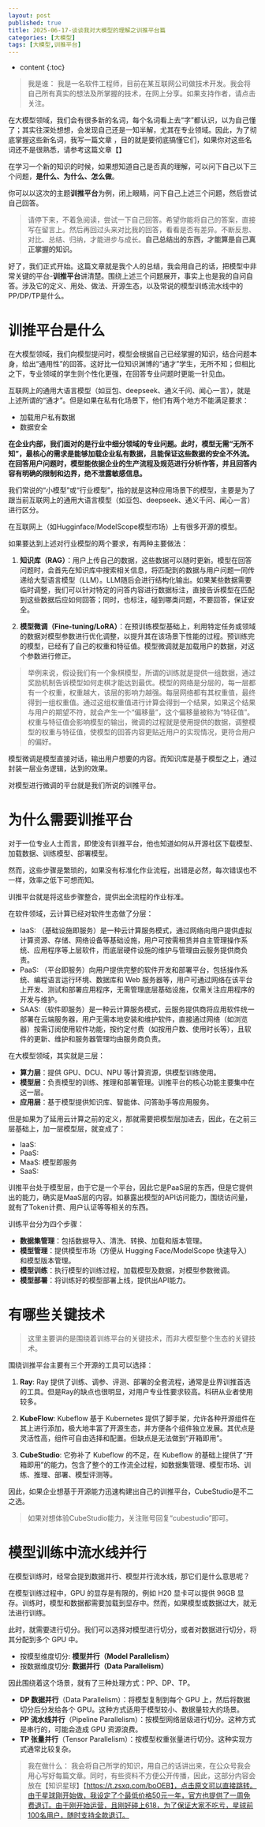 ```yaml
---
layout: post
published: true
title: 2025-06-17-谈谈我对大模型的理解之训推平台篇
categories: [大模型]
tags: [大模型,训推平台]
---
```

* content
{:toc}



>我是谁： 我是一名软件工程师，目前在某互联网公司做技术开发。我会将自己所有真实的想法及所掌握的技术，在网上分享。如果支持作者，请点击关注。


在大模型领域，我们会有很多新的名词，每个名词看上去“字”都认识，以为自己懂了；其实往深处想想，会发现自己还是一知半解，尤其在专业领域。因此，为了彻底掌握这些新名词，我写一篇文章 ，目的就是要彻底搞懂它们，如果你对这些名词还不是很熟悉，请参考这篇文章【】

在学习一个新的知识的时候，如果想知道自己是否真的理解，可以问下自己以下三个问题，**是什么、为什么、怎么做**。

你可以以这次的主题**训推平台**为例，闭上眼睛，问下自己上述三个问题，然后尝试自己回答。

> 请停下来，不着急阅读，尝试一下自己回答。希望你能将自己的答案，直接写在留言上。然后再回过头来对比我的回答，看看是否有差异。不断反思、对比、总结、归纳，才能进步与成长。**自己总结出的东西，才能算是自己真正掌握的知识。** 



好了，我们正式开始。这篇文章就是我个人的总结，我会用自己的话，把模型中非常关键的平台-**训推平台**讲清楚。围绕上述三个问题展开，事实上也是我的自问自答。涉及它的定义、用处、做法、开源生态，以及常说的模型训练流水线中的PP/DP/TP是什么。



# 训推平台是什么

在大模型领域，我们向模型提问时，模型会根据自己已经掌握的知识，结合问题本身，给出“通用性”的回答。这好比一位知识渊博的“通才”学生，无所不知；但相比之下，专业领域的学生则个性化更强，在回答专业问题时更能一针见血。


互联网上的通用大语言模型（如豆包、deepseek、通义千问、闻心一言），就是上述所谓的“通才”。但是如果在私有化场景下，他们有两个地方不能满足要求：

- 加载用户私有数据
- 数据安全


**在企业内部，我们面对的是行业中细分领域的专业问题。此时，模型无需“无所不知”，最核心的需求是能够加载企业私有数据，且能保证这些数据的安全不外流。在回答用户问题时，模型能依据企业的生产流程及规范进行分析作答，并且回答内容有明确的限制和边界，绝不泄露敏感信息。**

我们常说的“小模型”或“行业模型”，指的就是这种应用场景下的模型，主要是为了跟当前互联网上的通用大语言模型（如豆包、deepseek、通义千问、闻心一言）进行区分。

在互联网上（如Hugginface/ModelScope模型市场）上有很多开源的模型。

如果要达到上述对行业模型的两个要求，有两种主要做法：

1. **知识库（RAG）**：用户上传自己的数据，这些数据可以随时更新。模型在回答问题时，会首先在知识库中搜索相关信息，将匹配到的数据与用户问题一同传递给大型语言模型（LLM）。LLM随后会进行结构化输出。如果某些数据需要临时调整，我们可以针对特定的问答内容进行数据标注，直接告诉模型在匹配到这些数据后应如何回答；同时，也标注，碰到哪类问题，不要回答，保证安全。

2. **模型微调（Fine-tuning/LoRA）**：在预训练模型基础上，利用特定任务或领域的数据对模型参数进行优化调整，以提升其在该场景下性能的过程。预训练完的模型，已经有了自己的权重和特征值。模型微调就是加载用户的数据，对这个参数进行修正。

>  举例来说，假设我们有一个象棋模型，所谓的训练就是提供一组数据，通过奖励机制告诉模型如何走棋才能达到最优。模型的网络是分层的，每一层都有一个权重，权重越大，该层的影响力越强。每层网络都有其权重值，最终得到一组权重值。通过这组权重值进行计算会得到一个结果，如果这个结果与用户的期望不符，就会产生一个“偏移量”，这个偏移量被称为“特征值”。权重与特征值会影响模型的输出，微调的过程就是使用提供的数据，调整模型的权重与特征值，使模型的回答内容更贴近用户的实现情况，更符合用户的偏好。

模型微调是模型直接对话，输出用户想要的内容。而知识库是基于模型之上，通过封装一层业务逻辑，达到的效果。

对模型进行微调的平台就是我们所说的训推平台。


# 为什么需要训推平台

对于一位专业人士而言，即使没有训推平台，他也知道如何从开源社区下载模型、加载数据、训练模型、部署模型。

然而，这些步骤是繁琐的，如果没有标准化作业流程，出错是必然，每次错误也不一样，效率之低下可想而知。

训推平台就是将这些步骤整合，提供出全流程的作业标准。

在软件领域，云计算已经对软件生态做了分层：

- IaaS: （基础设施即服务）是一种云计算服务模式，通过网络向用户提供虚拟计算资源、存储、网络设备等基础设施，用户可按需租赁并自主管理操作系统、应用程序等上层软件，而底层硬件设施的维护与管理由云服务提供商负责。
- PaaS: （平台即服务）向用户提供完整的软件开发和部署平台，包括操作系统、编程语言运行环境、数据库和 Web 服务器等，用户可通过网络在该平台上开发、测试和部署应用程序，无需管理底层基础设施，仅需关注应用程序的开发与维护。
- SAAS:（软件即服务）是一种云计算服务模式，云服务提供商将应用软件统一部署在云端服务器，用户无需本地安装和维护软件，直接通过网络（如浏览器）按需订阅使用软件功能，按约定付费（如按用户数、使用时长等），且软件的更新、维护和服务器管理均由服务商负责。

在大模型领域，其实就是三层：

*   **算力层**：提供 GPU、DCU、NPU 等计算资源，供模型训练使用。
*   **模型层**：负责模型的训练、推理和部署管理。训推平台的核心功能主要集中在这一层。
*   **应用层**：基于模型提供知识库、智能体、问答助手等应用服务。

但是如果为了延用云计算之前的定义，那就需要把模型层加进去，因此，在之前三层基础上，加一层模型层，就变成了：

- IaaS: 
- PaaS:
- MaaS: 模型即服务
- SaaS:  

训推平台处于模型层，由于它是一个平台，因此它是PaaS层的东西，但是它提供出的能力，确实是MaaS层的内容。如暴露出模型的API访问能力，围绕访问量，就有了Token计费、用户认证等等相关的东西。

训练平台分为四个步骤：

*   **数据集管理**：包括数据导入、清洗、转换、加载和版本管理。
*   **模型管理**：提供模型市场（方便从 Hugging Face/ModelScope 快速导入）和模型版本管理。
*   **模型训练**：执行模型的训练过程，加载模型及数据，对模型参数微调。
*   **模型部署**：将训练好的模型部署上线，提供出API能力。

# 有哪些关键技术

> 这里主要讲的是围绕着训练平台的关键技术，而非大模型整个生态的关键技术。


围绕训推平台主要有三个开源的工具可以选择：

1. **Ray**: Ray 提供了训练、调参、评测、部署的全套流程，通常是业界训推首选的工具。但是Ray的缺点也很明显，对用户专业性要求较高。科研从业者使用较多。



2. **KubeFlow**: Kubeflow 基于 Kubernetes 提供了脚手架，允许各种开源组件在其上进行添加，极大地丰富了开源生态，并方便各个组件独立发展。其优点是灵活性高，组件可自由选择和配置。但缺点是无法做到“开箱即用”。

3. **CubeStudio**:  它弥补了 Kubeflow 的不足，在 Kubeflow 的基础上提供了“开箱即用”的能力。包含了整个的工作流全过程，如数据集管理、模型市场、训练、推理、部署、模型评测等。

因此，如果企业想基于开源能力迅速构建出自己的训推平台，CubeStudio是不二之选。


> 如果对想体验CubeStudio能力，关注账号回复“cubestudio”即可。

# 模型训练中流水线并行

在模型训练时，经常会提到数据并行、模型并行流水线，那它们是什么意思呢？

在模型训练过程中，GPU 的显存是有限的，例如 H20 显卡可以提供 96GB 显存。训练时，模型和数据都需要加载到显存中。然而，如果模型或数据过大，就无法进行训练。

此时，就需要进行切分。我们可以选择对模型进行切分，或者对数据进行切分，将其分配到多个 GPU 中。

*   按模型维度切分: **模型并行（Model Parallelism）**
*   按数据维度切分: **数据并行（Data Parallelism）**

因此围绕着这个场景，就有了三种处理方式：PP、DP、TP。

*  **DP 数据并行**（Data Parallelism）：将模型复制到每个 GPU 上，然后将数据切分后分发给各个 GPU。这种方式适用于模型较小、数据量较大的场景。
*   **PP 流水线并行**（Pipeline Parallelism）：按模型网络层级进行切分。这种方式是串行的，可能会造成 GPU 资源浪费。
*  **TP 张量并行**（Tensor Parallelism）：按模型权重张量进行切分。这种实现方式通常比较复杂。


>我在做什么： 我会将自己所学的知识，用自己的话讲出来，在公众号我会用心写好每篇文章。同时，有些资料不方便公开传播，因此，这部分内容会放在【知识星球】【https://t.zsxq.com/boOEB】，点击原文可以直接跳转。由于星球刚开始做，我设定了个最低价格50元一年，官方也提供了一周免费退订。由于刚开始运营，且刚好碰上618，为了保证大家不吃亏，星球前100名用户，随时支持全款退订。